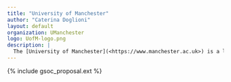 ```yaml
---
title: "University of Manchester"
author: "Caterina Doglioni"
layout: default
organization: UManchester
logo: UofM-logo.png
description: |
  The [University of Manchester](<https://www.manchester.ac.uk>) is a leading UK research university. We have a large [particle physics group](<https://www.hep.manchester.ac.uk>) with contributions to LHC experiments, dark matter, flavour, neutrino and muon experiments. We also carry out research into new detector technologies and new data acquisition strategies for future experiments. We are also involved in distributed computing for LHC experiments, hosting one of the largest and most successful Tier-2 distributed computing centres in the UK.
---
```


{% include gsoc_proposal.ext %}
